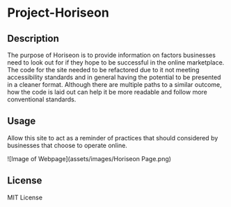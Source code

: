 # Project-Horiseon

## Description

The purpose of Horiseon is to provide information on factors businesses need to look out for
if they hope to be successful in the online marketplace. The code for the site needed to be refactored 
due to it not meeting accessibility standards and in general having the potential to be presented in 
a cleaner format. Although there are multiple paths to a similar outcome, how the code is laid out can help it be more readable and follow more conventional standards.

## Usage

Allow this site to act as a reminder of practices that should considered by businesses that choose
to operate online.

![Image of Webpage](assets/images/Horiseon Page.png)

## License
 
 MIT License
    
